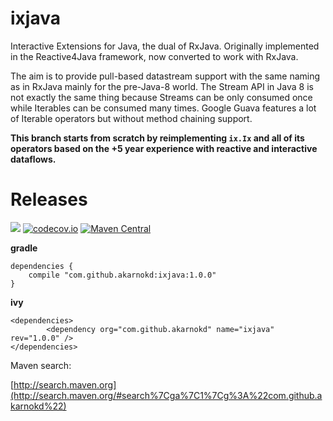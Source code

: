 ixjava
=================

Interactive Extensions for Java, the dual of RxJava. Originally implemented in the Reactive4Java framework, now converted to work with RxJava.

The aim is to provide pull-based datastream support with the same naming as in RxJava mainly for the pre-Java-8 world. The Stream API in Java 8 is not exactly the same thing because Streams can be only consumed once while Iterables can be consumed many times. Google Guava features a lot of Iterable operators but without method chaining support.

**This branch starts from scratch by reimplementing `ix.Ix` and all of its operators based on the +5 year experience with reactive
and interactive dataflows.**

# Releases

<a href='https://travis-ci.org/akarnokd/ixjava/builds'><img src='https://travis-ci.org/akarnokd/ixjava.svg?branch=1.x'></a>
[![codecov.io](http://codecov.io/github/akarnokd/ixjava/coverage.svg?branch=1.x)](http://codecov.io/github/akarnokd/ixjava?branch=1.x)
[![Maven Central](https://maven-badges.herokuapp.com/maven-central/com.github.akarnokd/ixjava/badge.svg)](https://maven-badges.herokuapp.com/maven-central/com.github.akarnokd/ixjava)


**gradle**

```
dependencies {
    compile "com.github.akarnokd:ixjava:1.0.0"
}
```

**ivy**

```
<dependencies>
		<dependency org="com.github.akarnokd" name="ixjava" rev="1.0.0" />
</dependencies>
```

Maven search:

[http://search.maven.org](http://search.maven.org/#search%7Cga%7C1%7Cg%3A%22com.github.akarnokd%22)
